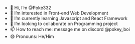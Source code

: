 - 👋 Hi, I’m @Poke332
- 👀 I’m interested in Front-end Web Development
- 🌱 I’m currently learning Javascript and React Framework
- 💞️ I’m looking to collaborate on Programming project
- 📫 How to reach me: message me on discord @pokey_boi
- 😄 Pronouns: He/Him

<!---
Poke332/Poke332 is a ✨ special ✨ repository because its `README.md` (this file) appears on your GitHub profile.
You can click the Preview link to take a look at your changes.
--->
